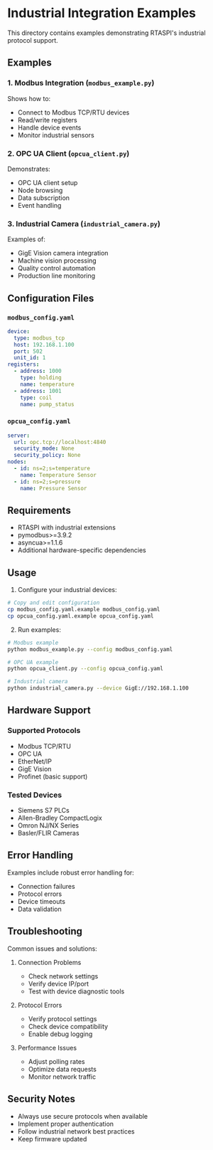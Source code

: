 # Industrial Integration Examples

This directory contains examples demonstrating RTASPI's industrial protocol support.

## Examples

### 1. Modbus Integration (`modbus_example.py`)
Shows how to:
- Connect to Modbus TCP/RTU devices
- Read/write registers
- Handle device events
- Monitor industrial sensors

### 2. OPC UA Client (`opcua_client.py`)
Demonstrates:
- OPC UA client setup
- Node browsing
- Data subscription
- Event handling

### 3. Industrial Camera (`industrial_camera.py`)
Examples of:
- GigE Vision camera integration
- Machine vision processing
- Quality control automation
- Production line monitoring

## Configuration Files

### `modbus_config.yaml`
```yaml
device:
  type: modbus_tcp
  host: 192.168.1.100
  port: 502
  unit_id: 1
registers:
  - address: 1000
    type: holding
    name: temperature
  - address: 1001
    type: coil
    name: pump_status
```

### `opcua_config.yaml`
```yaml
server:
  url: opc.tcp://localhost:4840
  security_mode: None
  security_policy: None
nodes:
  - id: ns=2;s=temperature
    name: Temperature Sensor
  - id: ns=2;s=pressure
    name: Pressure Sensor
```

## Requirements

- RTASPI with industrial extensions
- pymodbus>=3.9.2
- asyncua>=1.1.6
- Additional hardware-specific dependencies

## Usage

1. Configure your industrial devices:
```bash
# Copy and edit configuration
cp modbus_config.yaml.example modbus_config.yaml
cp opcua_config.yaml.example opcua_config.yaml
```

2. Run examples:
```bash
# Modbus example
python modbus_example.py --config modbus_config.yaml

# OPC UA example
python opcua_client.py --config opcua_config.yaml

# Industrial camera
python industrial_camera.py --device GigE://192.168.1.100
```

## Hardware Support

### Supported Protocols
- Modbus TCP/RTU
- OPC UA
- EtherNet/IP
- GigE Vision
- Profinet (basic support)

### Tested Devices
- Siemens S7 PLCs
- Allen-Bradley CompactLogix
- Omron NJ/NX Series
- Basler/FLIR Cameras

## Error Handling

Examples include robust error handling for:
- Connection failures
- Protocol errors
- Device timeouts
- Data validation

## Troubleshooting

Common issues and solutions:
1. Connection Problems
   - Check network settings
   - Verify device IP/port
   - Test with device diagnostic tools

2. Protocol Errors
   - Verify protocol settings
   - Check device compatibility
   - Enable debug logging

3. Performance Issues
   - Adjust polling rates
   - Optimize data requests
   - Monitor network traffic

## Security Notes

- Always use secure protocols when available
- Implement proper authentication
- Follow industrial network best practices
- Keep firmware updated
